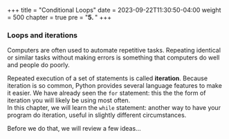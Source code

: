 +++
title = "Conditional Loops"
date = 2023-09-22T11:30:50-04:00
weight = 500
chapter = true
pre = "<b>5. </b>"
+++

### Loops and iterations

Computers are often used to automate repetitive tasks. Repeating identical or
similar tasks without making errors is something that computers do well and
people do poorly.

Repeated execution of a set of statements is called **iteration**.  Because
iteration is so common, Python provides several language features to make it
easier. We have already seen the ```for``` statement: this the
the form of iteration you will likely be using most often.  
In this chapter, we will learn the ```while``` statement: another way to have your
program do iteration, useful in slightly different circumstances.

Before we do that, we will review a few ideas...

